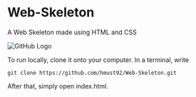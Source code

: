 # Web-Skeleton

A Web Skeleton made using HTML and CSS

![GitHub Logo](https://images.pexels.com/photos/67636/rose-blue-flower-rose-blooms-67636.jpeg?auto=compress&cs=tinysrgb&h=350)

To run locally, clone it onto your computer. In a terminal, write 

```git clone https://github.com/hmust92/Web-Skeleton.git```

After that, simply open index.html.
